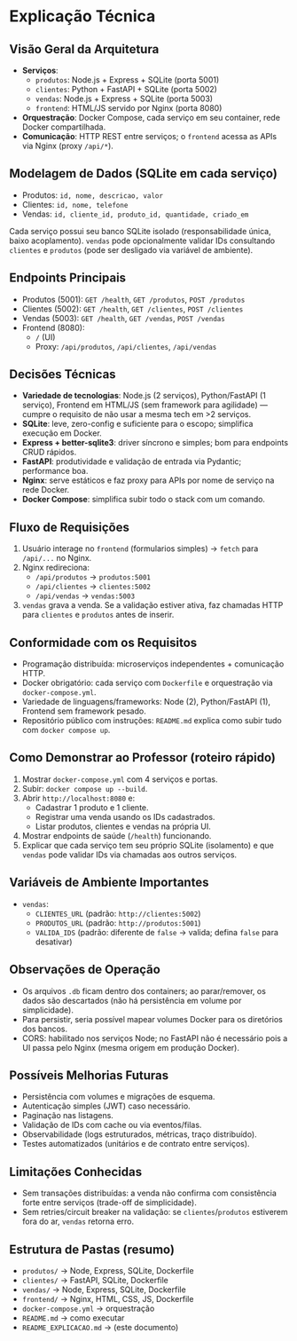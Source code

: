 # Explicação Técnica

## Visão Geral da Arquitetura
- **Serviços**:
  - `produtos`: Node.js + Express + SQLite (porta 5001)
  - `clientes`: Python + FastAPI + SQLite (porta 5002)
  - `vendas`: Node.js + Express + SQLite (porta 5003)
  - `frontend`: HTML/JS servido por Nginx (porta 8080)
- **Orquestração**: Docker Compose, cada serviço em seu container, rede Docker compartilhada.
- **Comunicação**: HTTP REST entre serviços; o `frontend` acessa as APIs via Nginx (proxy `/api/*`).

## Modelagem de Dados (SQLite em cada serviço)
- Produtos: `id, nome, descricao, valor`
- Clientes: `id, nome, telefone`
- Vendas: `id, cliente_id, produto_id, quantidade, criado_em`

Cada serviço possui seu banco SQLite isolado (responsabilidade única, baixo acoplamento). `vendas` pode opcionalmente validar IDs consultando `clientes` e `produtos` (pode ser desligado via variável de ambiente).

## Endpoints Principais
- Produtos (5001): `GET /health`, `GET /produtos`, `POST /produtos`
- Clientes (5002): `GET /health`, `GET /clientes`, `POST /clientes`
- Vendas (5003): `GET /health`, `GET /vendas`, `POST /vendas`
- Frontend (8080):
  - `/` (UI)
  - Proxy: `/api/produtos`, `/api/clientes`, `/api/vendas`

## Decisões Técnicas
- **Variedade de tecnologias**: Node.js (2 serviços), Python/FastAPI (1 serviço), Frontend em HTML/JS (sem framework para agilidade) — cumpre o requisito de não usar a mesma tech em >2 serviços.
- **SQLite**: leve, zero-config e suficiente para o escopo; simplifica execução em Docker.
- **Express + better-sqlite3**: driver síncrono e simples; bom para endpoints CRUD rápidos.
- **FastAPI**: produtividade e validação de entrada via Pydantic; performance boa.
- **Nginx**: serve estáticos e faz proxy para APIs por nome de serviço na rede Docker.
- **Docker Compose**: simplifica subir todo o stack com um comando.

## Fluxo de Requisições
1. Usuário interage no `frontend` (formularios simples) → `fetch` para `/api/...` no Nginx.
2. Nginx redireciona:
   - `/api/produtos` → `produtos:5001`
   - `/api/clientes` → `clientes:5002`
   - `/api/vendas` → `vendas:5003`
3. `vendas` grava a venda. Se a validação estiver ativa, faz chamadas HTTP para `clientes` e `produtos` antes de inserir.

## Conformidade com os Requisitos
- Programação distribuída: microserviços independentes + comunicação HTTP.
- Docker obrigatório: cada serviço com `Dockerfile` e orquestração via `docker-compose.yml`.
- Variedade de linguagens/frameworks: Node (2), Python/FastAPI (1), Frontend sem framework pesado.
- Repositório público com instruções: `README.md` explica como subir tudo com `docker compose up`.

## Como Demonstrar ao Professor (roteiro rápido)
1. Mostrar `docker-compose.yml` com 4 serviços e portas.
2. Subir: `docker compose up --build`.
3. Abrir `http://localhost:8080` e:
   - Cadastrar 1 produto e 1 cliente.
   - Registrar uma venda usando os IDs cadastrados.
   - Listar produtos, clientes e vendas na própria UI.
4. Mostrar endpoints de saúde (`/health`) funcionando.
5. Explicar que cada serviço tem seu próprio SQLite (isolamento) e que `vendas` pode validar IDs via chamadas aos outros serviços.

## Variáveis de Ambiente Importantes
- `vendas`:
  - `CLIENTES_URL` (padrão: `http://clientes:5002`)
  - `PRODUTOS_URL` (padrão: `http://produtos:5001`)
  - `VALIDA_IDS` (padrão: diferente de `false` → valida; defina `false` para desativar)

## Observações de Operação
- Os arquivos `.db` ficam dentro dos containers; ao parar/remover, os dados são descartados (não há persistência em volume por simplicidade).
- Para persistir, seria possível mapear volumes Docker para os diretórios dos bancos.
- CORS: habilitado nos serviços Node; no FastAPI não é necessário pois a UI passa pelo Nginx (mesma origem em produção Docker).

## Possíveis Melhorias Futuras
- Persistência com volumes e migrações de esquema.
- Autenticação simples (JWT) caso necessário.
- Paginação nas listagens.
- Validação de IDs com cache ou via eventos/filas.
- Observabilidade (logs estruturados, métricas, traço distribuído).
- Testes automatizados (unitários e de contrato entre serviços).

## Limitações Conhecidas
- Sem transações distribuídas: a venda não confirma com consistência forte entre serviços (trade-off de simplicidade).
- Sem retries/circuit breaker na validação: se `clientes`/`produtos` estiverem fora do ar, `vendas` retorna erro.

## Estrutura de Pastas (resumo)
- `produtos/` → Node, Express, SQLite, Dockerfile
- `clientes/` → FastAPI, SQLite, Dockerfile
- `vendas/` → Node, Express, SQLite, Dockerfile
- `frontend/` → Nginx, HTML, CSS, JS, Dockerfile
- `docker-compose.yml` → orquestração
- `README.md` → como executar
- `README_EXPLICACAO.md` → (este documento)
